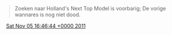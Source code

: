 > Zoeken naar Holland's Next Top Model is voorbarig; De vorige wannares is nog niet dood\.

<img src="../../media/tweet.ico" width="12" /> [Sat Nov 05 16:46:44 +0000 2011](https://twitter.com/DromerDenker/status/132861413575245824)